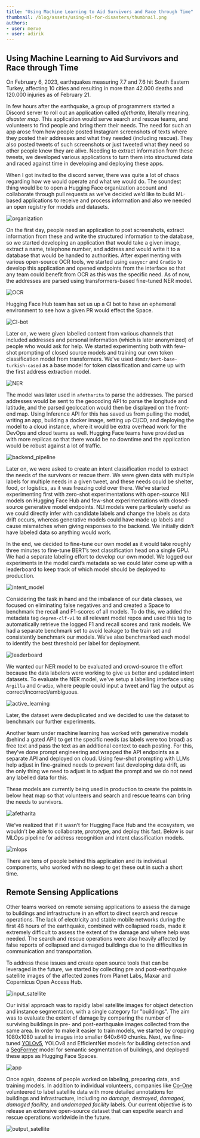 ```yaml
---
title: "Using Machine Learning to Aid Survivors and Race through Time" 
thumbnail: /blog/assets/using-ml-for-disasters/thumbnail.png
authors:
- user: merve
- user: adirik
---
```


## Using Machine Learning to Aid Survivors and Race through Time

<!-- {blog_metadata} -->
<!-- {authors} -->

On February 6, 2023, earthquakes measuring 7.7 and 7.6 hit South Eastern Turkey, affecting 10 cities and resulting in more than 42.000 deaths and 120.000 injuries as of February 21.

In few hours after the earthquake, a group of programmers started a Discord server to roll out an application called *afetharita*, literally meaning, *disaster map*. This application would serve search and rescue teams, and volunteers to find people and bring them their needs. The need for such an app arose from how people posted Instagram screenshots of texts where they posted their addresses and what they needed (including rescue). They also posted tweets of such screenshots or just tweeted what they need so other people knew they are alive. Needing to extract information from these tweets, we developed various applications to turn them into structured data and raced against time in developing and deploying these apps. 

When I got invited to the discord server, there was quite a lot of chaos regarding how we would operate and what we would do. The soundest thing would be to open a Hugging Face organization account and collaborate through pull requests as we’ve decided we’d like to build ML-based applications to receive and process information and also we needed an open registry for models and datasets. 

![organization](assets/using-ml-for-disasters/org.png)

On the first day, people need an application to post screenshots, extract information from these and write the structured information to the database, so we started developing an application that would take a given image, extract a name, telephone number, and address and would write it to a database that would be handed to authorities. After experimenting with various open-source OCR tools, we started using `easyocr` and `Gradio` to develop this application and opened endpoints from the interface so that any team could benefit from OCR as this was the specific need. As of now, the addresses are parsed using transformers-based fine-tuned NER model. 

![OCR](assets/using-ml-for-disasters/ocr-app.png)

Hugging Face Hub team has set us up a CI bot to have an ephemeral environment to see how a given PR would effect the Space. 

![CI-bot](assets/using-ml-for-disasters/ci-bot.png)

Later on, we were given labelled content from various channels that included addresses and personal information (which is later anonymized) of people who would ask for help. We started experimenting both with few-shot prompting of closed source models and training our own token classification model from transformers. We’ve used `dbmdz/bert-base-turkish-cased` as a base model for token classification and came up with the first address extraction model. 

![NER](assets/using-ml-for-disasters/deprem-ner.png)

The model was later used in `afetharita` to parse the addresses. The parsed addresses would be sent to the geocoding API to parse the longitude and latitude, and the parsed geolocation would then be displayed on the front-end map. Using Inference API for this has saved us from pulling the model, writing an app, building a docker image, setting up CI/CD, and deploying the model to a cloud instance, where it would be extra overhead work for the DevOps and cloud teams as well. Hugging Face teams have provided us with more replicas so that there would be no downtime and the application would be robust against a lot of traffic.

![backend_pipeline](assets/using-ml-for-disasters/production_pipeline.png)

Later on, we were asked to create an intent classification model to extract the needs of the survivors or rescue them. We were given data with multiple labels for multiple needs in a given tweet, and these needs could be shelter, food, or logistics, as it was freezing cold over there. We’ve started experimenting first with zero-shot experimentations with open-source NLI models on Hugging Face Hub and few-shot experimentations with closed-source generative model endpoints. NLI models were particularly useful as we could directly infer with candidate labels and change the labels as data drift occurs, whereas generative models could have made up labels and  cause mismatches when giving responses to the backend. We initially didn’t have labeled data so anything would work.

In the end, we decided to fine-tune our own model as it would take roughly three minutes to fine-tune BERT’s text classification head on a single GPU. We had a separate labeling effort to develop our own model. We logged our experiments in the model card’s metadata so we could later come up with a leaderboard to keep track of which model should be deployed to production. 

![intent_model](assets/using-ml-for-disasters/model-repo.png)

Considering the task in hand and the imbalance of our data classes, we focused on eliminating false negatives and and created a Space to benchmark the recall and F1-scores of all models. To do this, we added the metadata tag `deprem-clf-v1` to all relevant model repos and used this tag to automatically retrieve the logged F1 and recall scores and rank models. We had a separate benchmark set to avoid leakage to the train set and consistently benchmark our models. We’ve also benchmarked each model to identify the best threshold per label for deployment.

![leaderboard](assets/using-ml-for-disasters/leaderboard.png)

We wanted our NER model to be evaluated and crowd-source the effort because the data labelers were working to give us better and updated intent datasets. To evaluate the NER model, we’ve setup a labelling interface using `Argilla` and `Gradio`, where people could input a tweet and flag the output as correct/incorrect/ambiguous.

![active_learning](assets/using-ml-for-disasters/active-learning.png)

Later, the dataset were deduplicated and we decided to use the dataset to benchmark our further experiments. 

Another team under machine learning has worked with generative models (behind a gated API) to get the specific needs (as labels were too broad) as free text and pass the text as an additional context to each posting. For this, they’ve done prompt engineering and wrapped the API endpoints as a separate API and deployed on cloud. Using few-shot prompting with LLMs help adjust in fine-grained needs to prevent fast developing data drift, as the only thing we need to adjust is to adjust the prompt and we do not need any labelled data for this.

These models are currently being used in production to create the points in below heat map so that volunteers and search and rescue teams can bring the needs to survivors. 

![afetharita](assets/using-ml-for-disasters/afetharita.png)

We’ve realized that if it wasn’t for Hugging Face Hub and the ecosystem, we wouldn’t be able to collaborate, prototype, and deploy this fast. Below is our MLOps pipeline for address recognition and intent classification models. 

![mlops](assets/using-ml-for-disasters/pipeline.png)

There are tens of people behind this application and its individual components, who worked with no sleep to get these out in such a short time. 

## Remote Sensing Applications

Other teams worked on remote sensing applications to assess the damage to buildings and infrastructure in an effort to direct search and rescue operations. The lack of electricity and stable mobile networks during the first 48 hours of the earthquake, combined with collapsed roads, made it extremely difficult to assess the extent of the damage and where help was needed. The search and rescue operations were also heavily affected by false reports of collapsed and damaged buildings due to the difficulties in communication and transportation.

To address these issues and create open source tools that can be leveraged in the future, we started by collecting pre and post-earthquake satellite images of the affected zones from Planet Labs, Maxar and Copernicus Open Access Hub. 

![input_satellite](assets/using-ml-for-disasters/input_satellite.jpeg)

Our initial approach was to rapidly label satellite images for object detection and instance segmentation, with a single category for "buildings". The aim was to evaluate the extent of damage by comparing the number of surviving buildings in pre- and post-earthquake images collected from the same area. In order to make it easier to train models, we started by cropping 1080x1080 satellite images into smaller 640x640 chunks. Next, we fine-tuned  [YOLOv5](https://huggingface.co/spaces/deprem-ml/deprem_satellite_test), YOLOv8 and EfficientNet models for building detection and a [SegFormer](https://huggingface.co/spaces/deprem-ml/deprem_satellite_semantic_whu) model for semantic segmentation of buildings, and deployed these apps as Hugging Face Spaces. 

![app](assets/using-ml-for-disasters/app.png)

Once again, dozens of people worked on labeling, preparing data, and training models. In addition to individual volunteers, companies like [Co-One](https://co-one.co/) volunteered to label satellite data with more detailed annotations for buildings and infrastructure, including *no damage*, *destroyed*, *damaged*, *damaged facility,* and *undamaged facility* labels. Our current objective is to release an extensive open-source dataset that can expedite search and rescue operations worldwide in the future.

![output_satellite](assets/using-ml-for-disasters/output_satellite.png)

